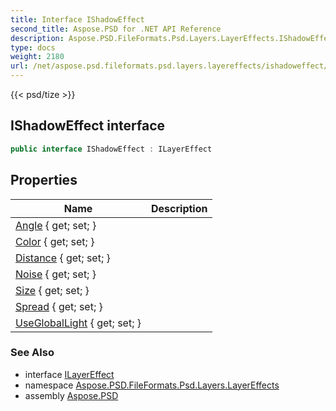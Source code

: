 ```yaml
---
title: Interface IShadowEffect
second_title: Aspose.PSD for .NET API Reference
description: Aspose.PSD.FileFormats.Psd.Layers.LayerEffects.IShadowEffect interface. 
type: docs
weight: 2180
url: /net/aspose.psd.fileformats.psd.layers.layereffects/ishadoweffect/
---
```

{{< psd/tize >}}
## IShadowEffect interface

```csharp
public interface IShadowEffect : ILayerEffect
```

## Properties

| Name | Description |
| --- | --- |
| [Angle](../../aspose.psd.fileformats.psd.layers.layereffects/ishadoweffect/angle/) { get; set; } |  |
| [Color](../../aspose.psd.fileformats.psd.layers.layereffects/ishadoweffect/color/) { get; set; } |  |
| [Distance](../../aspose.psd.fileformats.psd.layers.layereffects/ishadoweffect/distance/) { get; set; } |  |
| [Noise](../../aspose.psd.fileformats.psd.layers.layereffects/ishadoweffect/noise/) { get; set; } |  |
| [Size](../../aspose.psd.fileformats.psd.layers.layereffects/ishadoweffect/size/) { get; set; } |  |
| [Spread](../../aspose.psd.fileformats.psd.layers.layereffects/ishadoweffect/spread/) { get; set; } |  |
| [UseGlobalLight](../../aspose.psd.fileformats.psd.layers.layereffects/ishadoweffect/usegloballight/) { get; set; } |  |

### See Also

* interface [ILayerEffect](../ilayereffect/)
* namespace [Aspose.PSD.FileFormats.Psd.Layers.LayerEffects](../../aspose.psd.fileformats.psd.layers.layereffects/)
* assembly [Aspose.PSD](../../)



